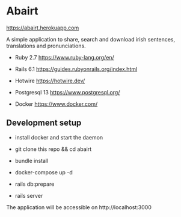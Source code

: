 # Abairt

https://abairt.herokuapp.com

A simple application to share, search and download irish sentences, translations and pronunciations. 

* Ruby 2.7 https://www.ruby-lang.org/en/

* Rails 6.1 https://guides.rubyonrails.org/index.html

* Hotwire https://hotwire.dev/

* Postgresql 13 https://www.postgresql.org/

* Docker https://www.docker.com/

## Development setup

* install docker and start the daemon

* git clone this repo && cd abairt

* bundle install 

* docker-compose up -d

* rails db:prepare

* rails server

The application will be accessible on http://localhost:3000

